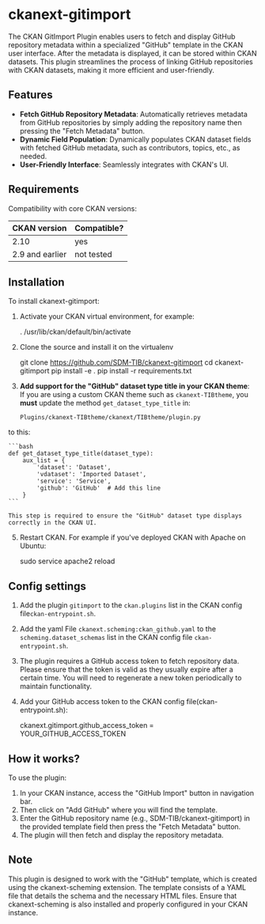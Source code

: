 # ckanext-gitimport
The CKAN GitImport Plugin enables users to fetch and display GitHub repository metadata within a specialized "GitHub" template in the CKAN user interface. After the metadata is displayed, it can be stored within CKAN datasets. This plugin streamlines the process of linking GitHub repositories with CKAN datasets, making it more efficient and user-friendly.

## Features
- **Fetch GitHub Repository Metadata**: Automatically retrieves metadata from GitHub repositories by simply adding the repository name then pressing the "Fetch Metadata" button.
- **Dynamic Field Population**: Dynamically populates CKAN dataset fields with fetched GitHub metadata, such as contributors, topics, etc., as needed.
- **User-Friendly Interface**: Seamlessly integrates with CKAN's UI.

## Requirements
Compatibility with core CKAN versions:

| CKAN version    | Compatible?   |
| --------------- | ------------- |
| 2.10            | yes           |
| 2.9 and earlier | not tested    |

## Installation

To install ckanext-gitimport:

1. Activate your CKAN virtual environment, for example:

     . /usr/lib/ckan/default/bin/activate

2. Clone the source and install it on the virtualenv

    git clone https://github.com/SDM-TIB/ckanext-gitimport
    cd ckanext-gitimport
    pip install -e .
	pip install -r requirements.txt

3. **Add support for the "GitHub" dataset type title in your CKAN theme**:  
   If you are using a custom CKAN theme such as `ckanext-TIBtheme`, you **must** update the method `get_dataset_type_title` in:

   `Plugins/ckanext-TIBtheme/ckanext/TIBtheme/plugin.py`
   
to this:

    ```bash
    def get_dataset_type_title(dataset_type):
        aux_list = {
            'dataset': 'Dataset',
            'vdataset': 'Imported Dataset',
            'service': 'Service',
            'github': 'GitHub'  # Add this line
        }
    ```

    This step is required to ensure the "GitHub" dataset type displays correctly in the CKAN UI.

5. Restart CKAN. For example if you've deployed CKAN with Apache on Ubuntu:

     sudo service apache2 reload

## Config settings

1. Add the plugin `gitimport` to the `ckan.plugins` list in the CKAN config file`ckan-entrypoint.sh`.
  
3. Add the yaml File `ckanext.scheming:ckan_github.yaml` to the `scheming.dataset_schemas` list in the CKAN config file `ckan-entrypoint.sh`.
  
4. The plugin requires a GitHub access token to fetch repository data. Please ensure that the token is valid as they usually expire after a certain time. You will need to regenerate a new token periodically to maintain functionality.

5. Add your GitHub access token to the CKAN config file(ckan-entrypoint.sh):

    ckanext.gitimport.github_access_token = YOUR_GITHUB_ACCESS_TOKEN 

    

## How it works?
To use the plugin:

1. In your CKAN instance, access the "GitHub Import" button in navigation bar.
2. Then click on "Add GitHub" where you will find the template.
3. Enter the GitHub repository name (e.g., SDM-TIB/ckanext-gitimport) in the provided template field then press the "Fetch Metadata" button.
4. The plugin will then fetch and display the repository metadata.

## Note
This plugin is designed to work with the "GitHub" template, which is created using the ckanext-scheming extension. The template consists of a YAML file that details the schema and the necessary HTML files. Ensure that ckanext-scheming is also installed and properly configured in your CKAN instance.
